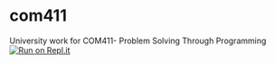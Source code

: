 # com411
University work for COM411- Problem Solving Through Programming
[![Run on Repl.it](https://repl.it/badge/github/ToniAnton22/com411)](https://repl.it/github/ToniAnton22/com411)